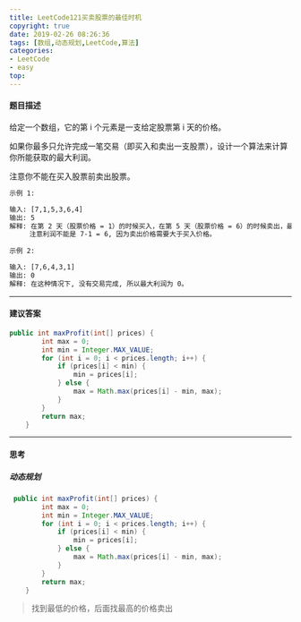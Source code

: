 ```yaml
---
title: LeetCode121买卖股票的最佳时机
copyright: true
date: 2019-02-26 08:26:36
tags: [数组,动态规划,LeetCode,算法]
categories: 
- LeetCode
- easy
top:
---
```


#### 题目描述

给定一个数组，它的第 i 个元素是一支给定股票第 i 天的价格。

如果你最多只允许完成一笔交易（即买入和卖出一支股票），设计一个算法来计算你所能获取的最大利润。

注意你不能在买入股票前卖出股票。

<!--more-->

```tex
示例 1:

输入: [7,1,5,3,6,4]
输出: 5
解释: 在第 2 天（股票价格 = 1）的时候买入，在第 5 天（股票价格 = 6）的时候卖出，最大利润 = 6-1 = 5 。
     注意利润不能是 7-1 = 6, 因为卖出价格需要大于买入价格。
     
示例 2:

输入: [7,6,4,3,1]
输出: 0
解释: 在这种情况下, 没有交易完成, 所以最大利润为 0。
```

---
#### 建议答案

```java
public int maxProfit(int[] prices) {
        int max = 0;
        int min = Integer.MAX_VALUE;
        for (int i = 0; i < prices.length; i++) {
            if (prices[i] < min) {
                min = prices[i];
            } else {
                max = Math.max(prices[i] - min, max);
            }
        }
        return max;
    }
```

---
#### 思考
##### 动态规划

```java
 public int maxProfit(int[] prices) {
        int max = 0;
        int min = Integer.MAX_VALUE;
        for (int i = 0; i < prices.length; i++) {
            if (prices[i] < min) {
                min = prices[i];
            } else {
                max = Math.max(prices[i] - min, max);
            }
        }
        return max;
    }
```

>找到最低的价格，后面找最高的价格卖出